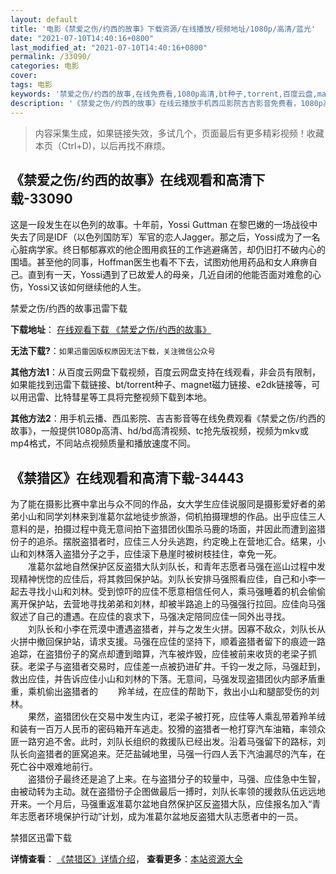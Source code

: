 ```yaml
---
layout: default
title: '电影《禁爱之伤/约西的故事》下载资源/在线播放/视频地址/1080p/高清/蓝光'
date: "2021-07-10T14:40:16+0800"
last_modified_at: "2021-07-10T14:40:16+0800"
permalink: /33090/
categories: 电影
cover:
tags: 电影
keywords: '禁爱之伤/约西的故事,在线免费看,1080p高清,bt种子,torrent,百度云盘,magnet,磁力链,迅雷下载资源'
description: '《禁爱之伤/约西的故事》在线云播放手机西瓜影院吉吉影音免费看，1080p高清bd/hd未删减完整版和tc抢先枪版，mkv/mp4格式，附带bt/torrent种子、magnet/磁力链、百度云盘、网盘资源迅雷下载链接'
---
```


>内容采集生成，如果链接失效，多试几个，页面最后有更多精彩视频！收藏本页（Ctrl+D)，以后再找不麻烦。


## 《禁爱之伤/约西的故事》在线观看和高清下载-33090

这是一段发生在以色列的故事。十年前，Yossi Guttman 在黎巴嫩的一场战役中失去了同是IDF（以色列国防军）军官的恋人Jagger。那之后，Yossi成为了一名心脏病学家。终日郁郁寡欢的他企图用疯狂的工作逃避痛苦，却仍旧打不破内心的围墙。甚至他的同事，Hoffman医生也看不下去，试图劝他用药品和女人麻痹自己。直到有一天，Yossi遇到了已故爱人的母亲，几近自闭的他能否面对难愈的心伤，Yossi又该如何继续他的人生。</p>


禁爱之伤/约西的故事迅雷下载

**下载地址**： [在线观看下载 《禁爱之伤/约西的故事》](https://www.993dy.com//vod-detail-id-15687.html) 


**无法下载?**：`如果迅雷因版权原因无法下载，关注微信公众号 `

**其他方法1**：从百度云网盘下载视频，百度云网盘支持在线观看，非会员有限制，如果能找到迅雷下载链接、bt/torrent种子、magnet磁力链接、e2dk链接等，可以用迅雷、比特彗星等工具将完整视频下载到本地。

**其他方法2**：用手机云播、西瓜影院、吉吉影音等在线免费观看《禁爱之伤/约西的故事》，一般提供1080p高清、hd/bd高清视频、tc抢先版视频，视频为mkv或mp4格式，不同站点视频质量和播放速度不同。


## 《禁猎区》在线观看和高清下载-34443

为了能在摄影比赛中拿出与众不同的作品，女大学生应佳说服同是摄影爱好者的弟弟小山和同学刘林来到准葛尔盆地徒步旅游，伺机拍摄理想的作品。出乎应佳三人意料的是，拍摄过程中竟无意间拍下盗猎团伙围杀马鹿的场面，并因此而遭到盗猎份子的追杀。摆脱盗猎者时，应佳三人分头逃跑，约定晚上在营地汇合。结果，小山和刘林落入盗猎分子之手，应佳滚下悬崖时被树枝挂住，幸免一死。<br />　　准葛尔盆地自然保护区反盗猎大队刘队长，和青年志愿者马强在巡山过程中发现精神恍惚的应佳后，将其救回保护站。刘队长安排马强照看应佳，自己和小李一起去寻找小山和刘林。受到惊吓的应佳不愿意相信任何人，乘马强睡着的机会偷偷离开保护站，去营地寻找弟弟和刘林，却被半路追上的马强强行拉回。应佳向马强叙述了自己的遭遇。在应佳的哀求下，马强决定陪同应佳一同外出寻找。<br />　　刘队长和小李在荒漠中遭遇盗猎者，并与之发生火拼。因寡不敌众，刘队长从火拼中撤回保护站，请求支援。马强在应佳的坚持下，顺着盗猎者留下的痕迹一路追踪，在盗猎份子的窝点却遭到暗算，汽车被炸毁，应佳被前来收货的老梁子抓获。老梁子与盗猎者交易时，应佳差一点被扔进矿井。千钧一发之际，马强赶到，救出应佳，并告诉应佳小山和刘林的下落。无意间，马强发现盗猎团伙内部矛盾重重，乘机偷出盗猎者的 　　羚羊绒，在应佳的帮助下，救出小山和腿部受伤的刘林。<br />　　果然，盗猎团伙在交易中发生内讧，老梁子被打死，应佳等人乘乱带着羚羊绒和装有一百万人民币的密码箱开车逃走。狡猾的盗猎者一枪打穿汽车油箱，率领众匪一路穷追不舍。此时，刘队长组织的救援队已经出发。沿着马强留下的路标，刘队长向盗猎者的匪窝追来。茫茫盐碱地里，马强一行四人丢下汽油漏尽的汽车，在死亡谷中艰难地前行。<br />　　盗猎份子最终还是追了上来。在与盗猎分子的较量中，马强、应佳急中生智，由被动转为主动。就在盗猎份子企图做最后一搏时，刘队长率领的援救队伍远远地开来。一个月后，马强重返准葛尔盆地自然保护区反盗猎大队，应佳报名加入“青年志愿者环境保护行动&rdquo;计划，成为准葛尔盆地反盗猎大队志愿者中的一员。


禁猎区迅雷下载

**详情查看**： [《禁猎区》详情介绍](/movie/34443/)， **查看更多**：[本站资源大全](/movie/t/all/)

